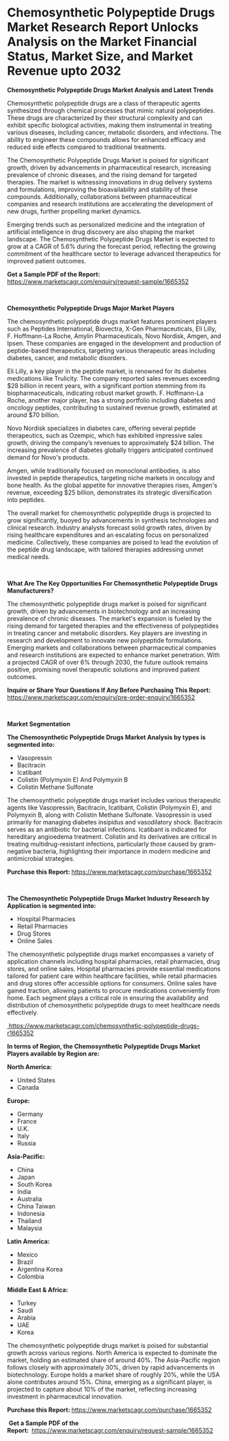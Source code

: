 <p><h1>Chemosynthetic Polypeptide Drugs Market Research Report Unlocks Analysis on the Market Financial Status, Market Size, and Market Revenue upto 2032</h1></p><p><strong>Chemosynthetic Polypeptide Drugs Market Analysis and Latest Trends</strong></p>
<p><p>Chemosynthetic polypeptide drugs are a class of therapeutic agents synthesized through chemical processes that mimic natural polypeptides. These drugs are characterized by their structural complexity and can exhibit specific biological activities, making them instrumental in treating various diseases, including cancer, metabolic disorders, and infections. The ability to engineer these compounds allows for enhanced efficacy and reduced side effects compared to traditional treatments.</p><p>The Chemosynthetic Polypeptide Drugs Market is poised for significant growth, driven by advancements in pharmaceutical research, increasing prevalence of chronic diseases, and the rising demand for targeted therapies. The market is witnessing innovations in drug delivery systems and formulations, improving the bioavailability and stability of these compounds. Additionally, collaborations between pharmaceutical companies and research institutions are accelerating the development of new drugs, further propelling market dynamics.</p><p>Emerging trends such as personalized medicine and the integration of artificial intelligence in drug discovery are also shaping the market landscape. The Chemosynthetic Polypeptide Drugs Market is expected to grow at a CAGR of 5.6% during the forecast period, reflecting the growing commitment of the healthcare sector to leverage advanced therapeutics for improved patient outcomes.</p></p>
<p><strong>Get a Sample PDF of the Report:&nbsp;</strong> <a href="https://www.marketscagr.com/enquiry/request-sample/1665352?utm_campaign=1948&utm_medium=2&utm_source=Github&utm_content=ia&utm_term=19042025&utm_id=chemosynthetic-polypeptide-drugs">https://www.marketscagr.com/enquiry/request-sample/1665352</a></p>
<p>&nbsp;</p>
<p><strong>Chemosynthetic Polypeptide Drugs Major Market Players</strong></p>
<p><p>The chemosynthetic polypeptide drugs market features prominent players such as Peptides International, Biovectra, X-Gen Pharmaceuticals, Eli Lilly, F. Hoffmann-La Roche, Amylin Pharmaceuticals, Novo Nordisk, Amgen, and Ipsen. These companies are engaged in the development and production of peptide-based therapeutics, targeting various therapeutic areas including diabetes, cancer, and metabolic disorders.</p><p>Eli Lilly, a key player in the peptide market, is renowned for its diabetes medications like Trulicity. The company reported sales revenues exceeding $28 billion in recent years, with a significant portion stemming from its biopharmaceuticals, indicating robust market growth. F. Hoffmann-La Roche, another major player, has a strong portfolio including diabetes and oncology peptides, contributing to sustained revenue growth, estimated at around $70 billion.</p><p>Novo Nordisk specializes in diabetes care, offering several peptide therapeutics, such as Ozempic, which has exhibited impressive sales growth, driving the company’s revenues to approximately $24 billion. The increasing prevalence of diabetes globally triggers anticipated continued demand for Novo's products.</p><p>Amgen, while traditionally focused on monoclonal antibodies, is also invested in peptide therapeutics, targeting niche markets in oncology and bone health. As the global appetite for innovative therapies rises, Amgen's revenue, exceeding $25 billion, demonstrates its strategic diversification into peptides.</p><p>The overall market for chemosynthetic polypeptide drugs is projected to grow significantly, buoyed by advancements in synthesis technologies and clinical research. Industry analysts forecast solid growth rates, driven by rising healthcare expenditures and an escalating focus on personalized medicine. Collectively, these companies are poised to lead the evolution of the peptide drug landscape, with tailored therapies addressing unmet medical needs.</p></p>
<p>&nbsp;</p>
<p><strong>What Are The Key Opportunities For Chemosynthetic Polypeptide Drugs Manufacturers?</strong></p>
<p><p>The chemosynthetic polypeptide drugs market is poised for significant growth, driven by advancements in biotechnology and an increasing prevalence of chronic diseases. The market's expansion is fueled by the rising demand for targeted therapies and the effectiveness of polypeptides in treating cancer and metabolic disorders. Key players are investing in research and development to innovate new polypeptide formulations. Emerging markets and collaborations between pharmaceutical companies and research institutions are expected to enhance market penetration. With a projected CAGR of over 6% through 2030, the future outlook remains positive, promising novel therapeutic solutions and improved patient outcomes.</p></p>
<p><strong>Inquire or Share Your Questions If Any Before Purchasing This Report:</strong> <a href="https://www.marketscagr.com/enquiry/pre-order-enquiry/1665352?utm_campaign=1948&utm_medium=2&utm_source=Github&utm_content=ia&utm_term=19042025&utm_id=chemosynthetic-polypeptide-drugs">https://www.marketscagr.com/enquiry/pre-order-enquiry/1665352</a></p>
<p>&nbsp;</p>
<p><strong>Market Segmentation</strong></p>
<p><strong>The Chemosynthetic Polypeptide Drugs Market Analysis by types is segmented into:</strong></p>
<p><ul><li>Vasopressin</li><li>Bacitracin</li><li>Icatibant</li><li>Colistin (Polymyxin E) And Polymyxin B</li><li>Colistin Methane Sulfonate</li></ul></p>
<p><p>The chemosynthetic polypeptide drugs market includes various therapeutic agents like Vasopressin, Bacitracin, Icatibant, Colistin (Polymyxin E), and Polymyxin B, along with Colistin Methane Sulfonate. Vasopressin is used primarily for managing diabetes insipidus and vasodilatory shock. Bacitracin serves as an antibiotic for bacterial infections. Icatibant is indicated for hereditary angioedema treatment. Colistin and its derivatives are critical in treating multidrug-resistant infections, particularly those caused by gram-negative bacteria, highlighting their importance in modern medicine and antimicrobial strategies.</p></p>
<p><strong>Purchase this Report:&nbsp;</strong><a href="https://www.marketscagr.com/purchase/1665352?utm_campaign=1948&utm_medium=2&utm_source=Github&utm_content=ia&utm_term=19042025&utm_id=chemosynthetic-polypeptide-drugs">https://www.marketscagr.com/purchase/1665352</a></p>
<p>&nbsp;</p>
<p><strong>The Chemosynthetic Polypeptide Drugs Market Industry Research by Application is segmented into:</strong></p>
<p><ul><li>Hospital Pharmacies</li><li>Retail Pharmacies</li><li>Drug Stores</li><li>Online Sales</li></ul></p>
<p><p>The chemosynthetic polypeptide drugs market encompasses a variety of application channels including hospital pharmacies, retail pharmacies, drug stores, and online sales. Hospital pharmacies provide essential medications tailored for patient care within healthcare facilities, while retail pharmacies and drug stores offer accessible options for consumers. Online sales have gained traction, allowing patients to procure medications conveniently from home. Each segment plays a critical role in ensuring the availability and distribution of chemosynthetic polypeptide drugs to meet healthcare needs effectively.</p></p>
<p><a href="https://www.marketscagr.com/chemosynthetic-polypeptide-drugs-r1665352?utm_campaign=1948&utm_medium=2&utm_source=Github&utm_content=ia&utm_term=19042025&utm_id=chemosynthetic-polypeptide-drugs">&nbsp;https://www.marketscagr.com/chemosynthetic-polypeptide-drugs-r1665352</a></p>
<p><strong>In terms of Region, the Chemosynthetic Polypeptide Drugs Market Players available by Region are:</strong></p>
<p>
    <p> <strong> North America: </strong>
        <ul>
            <li>United States</li>
            <li>Canada</li>
        </ul>
        </p> 
    <p> <strong> Europe: </strong>
        <ul>
            <li>Germany</li>
            <li>France</li>
            <li>U.K.</li>
            <li>Italy</li>
            <li>Russia</li>
        </ul>
        </p> 
    <p> <strong> Asia-Pacific: </strong>
        <ul>
            <li>China</li>
            <li>Japan</li>
            <li>South Korea</li>
            <li>India</li>
            <li>Australia</li>
            <li>China Taiwan</li>
            <li>Indonesia</li>
            <li>Thailand</li>
            <li>Malaysia</li>
        </ul>
        </p> 
    <p> <strong> Latin America: </strong>
        <ul>
            <li>Mexico</li>
            <li>Brazil</li>
            <li>Argentina Korea</li>
            <li>Colombia</li>
        </ul>
        </p> 
    <p> <strong> Middle East & Africa: </strong>
        <ul>
            <li>Turkey</li>
            <li>Saudi</li>
            <li>Arabia</li>
            <li>UAE</li>
            <li>Korea</li>
        </ul>
    </p>
    </p>
<p><p>The chemosynthetic polypeptide drugs market is poised for substantial growth across various regions. North America is expected to dominate the market, holding an estimated share of around 40%. The Asia-Pacific region follows closely with approximately 30%, driven by rapid advancements in biotechnology. Europe holds a market share of roughly 20%, while the USA alone contributes around 15%. China, emerging as a significant player, is projected to capture about 10% of the market, reflecting increasing investment in pharmaceutical innovation.</p></p>
<p><strong>Purchase this Report: </strong><a href="https://www.marketscagr.com/purchase/1665352?utm_campaign=1948&utm_medium=2&utm_source=Github&utm_content=ia&utm_term=19042025&utm_id=chemosynthetic-polypeptide-drugs">https://www.marketscagr.com/purchase/1665352</a></p>
<p>&nbsp;<strong>Get a Sample PDF of the Report:&nbsp;&nbsp;</strong><a href="https://www.marketscagr.com/enquiry/request-sample/1665352?utm_campaign=1948&utm_medium=2&utm_source=Github&utm_content=ia&utm_term=19042025&utm_id=chemosynthetic-polypeptide-drugs">https://www.marketscagr.com/enquiry/request-sample/1665352</a></p>
<p><strong></strong></p>
<p><p></p><p></p><p></p></p>